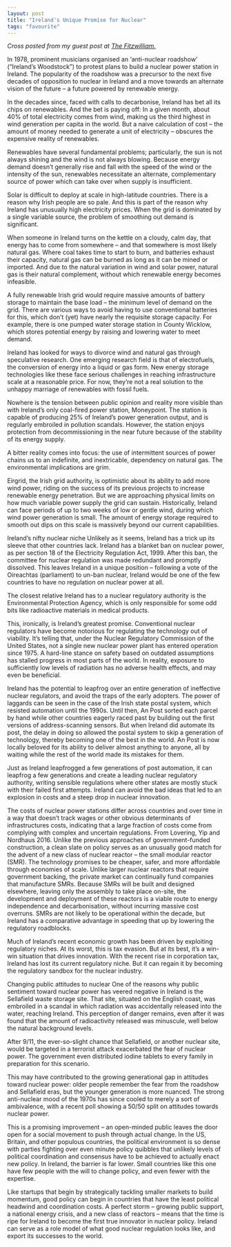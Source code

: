 ```yaml
---
layout: post
title: "Ireland's Unique Promise for Nuclear"
tags: "favourite"
---
```


_Cross posted from my guest post at [The Fitzwilliam.](https://www.thefitzwilliam.com/p/irelands-unique-promise-for-nuclear?s=r)_

In 1978, prominent musicians organised an ‘anti-nuclear roadshow’ (“Ireland’s Woodstock”) to protest plans to build a nuclear power station in Ireland. The popularity of the roadshow was a precursor to the next five decades of opposition to nuclear in Ireland and a move towards an alternate vision of the future – a future powered by renewable energy.

In the decades since, faced with calls to decarbonise, Ireland has bet all its chips on renewables. And the bet is paying off: In a given month, about 40% of total electricity comes from wind, making us the third highest in wind generation per capita in the world. But a naive calculation of cost – the amount of money needed to generate a unit of electricity – obscures the expensive reality of renewables.

Renewables have several fundamental problems; particularly, the sun is not always shining and the wind is not always blowing. Because energy demand doesn’t generally rise and fall with the speed of the wind or the intensity of the sun, renewables necessitate an alternate, complementary source of power which can take over when supply is insufficient.

Solar is difficult to deploy at scale in high-latitude countries. There is a reason why Irish people are so pale. And this is part of the reason why Ireland has unusually high electricity prices. When the grid is dominated by a single variable source, the problem of smoothing out demand is significant.

When someone in Ireland turns on the kettle on a cloudy, calm day, that energy has to come from somewhere – and that somewhere is most likely natural gas. Where coal takes time to start to burn, and batteries exhaust their capacity, natural gas can be burned as long as it can be mined or imported. And due to the natural variation in wind and solar power, natural gas is their natural complement, without which renewable energy becomes infeasible.

A fully renewable Irish grid would require massive amounts of battery storage to maintain the base load – the minimum level of demand on the grid. There are various ways to avoid having to use conventional batteries for this, which don’t (yet) have nearly the requisite storage capacity. For example, there is one pumped water storage station in County Wicklow, which stores potential energy by raising and lowering water to meet demand.

Ireland has looked for ways to divorce wind and natural gas through speculative research. One emerging research field is that of electrofuels, the conversion of energy into a liquid or gas form. New energy storage technologies like these face serious challenges in reaching infrastructure scale at a reasonable price. For now, they’re not a real solution to the unhappy marriage of renewables with fossil fuels.

Nowhere is the tension between public opinion and reality more visible than with Ireland’s only coal-fired power station, Moneypoint. The station is capable of producing 25% of Ireland’s power generation output, and is regularly embroiled in pollution scandals. However, the station enjoys protection from decommissioning in the near future because of the stability of its energy supply.

A bitter reality comes into focus: the use of intermittent sources of power chains us to an indefinite, and inextricable, dependency on natural gas. The environmental implications are grim.

Eirgrid, the Irish grid authority, is optimistic about its ability to add more wind power, riding on the success of its previous projects to increase renewable energy penetration. But we are approaching physical limits on how much variable power supply the grid can sustain. Historically, Ireland can face periods of up to two weeks of low or gentle wind, during which wind power generation is small. The amount of energy storage required to smooth out dips on this scale is massively beyond our current capabilities.

Ireland’s nifty nuclear niche
Unlikely as it seems, Ireland has a trick up its sleeve that other countries lack. Ireland has a blanket ban on nuclear power, as per section 18 of the Electricity Regulation Act, 1999. After this ban, the committee for nuclear regulation was made redundant and promptly dissolved. This leaves Ireland in a unique position – following a vote of the Oireachtas (parliament) to un-ban nuclear, Ireland would be one of the few countries to have no regulation on nuclear power at all.

The closest relative Ireland has to a nuclear regulatory authority is the Environmental Protection Agency, which is only responsible for some odd bits like radioactive materials in medical products.

This, ironically, is Ireland’s greatest promise. Conventional nuclear regulators have become notorious for regulating the technology out of viability. It’s telling that, under the Nuclear Regulatory Commission of the United States, not a single new nuclear power plant has entered operation since 1975. A hard-line stance on safety based on outdated assumptions has stalled progress in most parts of the world. In reality, exposure to sufficiently low levels of radiation has no adverse health effects, and may even be beneficial.

Ireland has the potential to leapfrog over an entire generation of ineffective nuclear regulators, and avoid the traps of the early adopters. The power of laggards can be seen in the case of the Irish state postal system, which resisted automation until the 1990s. Until then, An Post sorted each parcel by hand while other countries eagerly raced past by building out the first versions of address-scanning sensors. But when Ireland did automate its post, the delay in doing so allowed the postal system to skip a generation of technology, thereby becoming one of the best in the world. An Post is now locally beloved for its ability to deliver almost anything to anyone, all by waiting while the rest of the world made its mistakes for them.

Just as Ireland leapfrogged a few generations of post automation, it can leapfrog a few generations and create a leading nuclear regulatory authority, writing sensible regulations where other states are mostly stuck with their failed first attempts. Ireland can avoid the bad ideas that led to an explosion in costs and a steep drop in nuclear innovation.

The costs of nuclear power stations differ across countries and over time in a way that doesn’t track wages or other obvious determinants of infrastructures costs, indicating that a large fraction of costs come from complying with complex and uncertain regulations. From Lovering, Yip and Nordhaus 2016.
Unlike the previous approaches of government-funded construction, a clean slate on policy serves as an unusually good match for the advent of a new class of nuclear reactor – the small modular reactor (SMR). The technology promises to be cheaper, safer, and more affordable through economies of scale. Unlike larger nuclear reactors that require government backing, the private market can continually fund companies that manufacture SMRs. Because SMRs will be built and designed elsewhere, leaving only the assembly to take place on-site, the development and deployment of these reactors is a viable route to energy independence and decarbonisation, without incurring massive cost overruns. SMRs are not likely to be operational within the decade, but Ireland has a comparative advantage in speeding that up by lowering the regulatory roadblocks.

Much of Ireland’s recent economic growth has been driven by exploiting regulatory niches. At its worst, this is tax evasion. But at its best, it’s a win-win situation that drives innovation. With the recent rise in corporation tax, Ireland has lost its current regulatory niche. But it can regain it by becoming the regulatory sandbox for the nuclear industry.

Changing public attitudes to nuclear
One of the reasons why public sentiment toward nuclear power has veered negative in Ireland is the Sellafield waste storage site. That site, situated on the English coast, was embroiled in a scandal in which radiation was accidentally released into the water, reaching Ireland. This perception of danger remains, even after it was found that the amount of radioactivity released was minuscule, well below the natural background levels.

After 9/11, the ever-so-slight chance that Sellafield, or another nuclear site, would be targeted in a terrorist attack exacerbated the fear of nuclear power. The government even distributed iodine tablets to every family in preparation for this scenario.

This may have contributed to the growing generational gap in attitudes toward nuclear power: older people remember the fear from the roadshow and Sellafield eras, but the younger generation is more nuanced. The strong anti-nuclear mood of the 1970s has since cooled to merely a sort of ambivalence, with a recent poll showing a 50/50 split on attitudes towards nuclear power.

This is a promising improvement – an open-minded public leaves the door open for a social movement to push through actual change. In the US, Britain, and other populous countries, the political environment is so dense with parties fighting over even minute policy quibbles that unlikely levels of political coordination and consensus have to be achieved to actually enact new policy. In Ireland, the barrier is far lower. Small countries like this one have few people with the will to change policy, and even fewer with the expertise.

Like startups that begin by strategically tackling smaller markets to build momentum, good policy can begin in countries that have the least political headwind and coordination costs. A perfect storm – growing public support, a national energy crisis, and a new class of reactors – means that the time is ripe for Ireland to become the first true innovator in nuclear policy. Ireland can serve as a role model of what good nuclear regulation looks like, and export its successes to the world.
